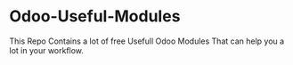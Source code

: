 # Odoo-Useful-Modules


This Repo Contains a lot of free Usefull Odoo Modules That can help you a lot in your workflow.
